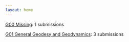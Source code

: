 ```yaml
---
layout: home
---
```

[G00 Missing](G00_Missing/): 1 submissions

[G01 General Geodesy and Geodynamics](G01_General_Geodesy_and_Geodynamics/): 3 submissions

